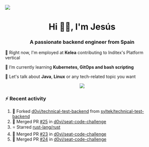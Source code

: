 [![](https://img.shields.io/badge/Jesús_Iglesias-0077B5?style=flat&logo=linkedin&logoColor=white)][linkedin]

<h1 align="center">Hi 👋🏻️, I'm Jesús</h1>
<h3 align="center">A passionate backend engineer from Spain</h3>

🔭 Right now, I'm employed at **Kelea** contributing to Inditex's Platform vertical

🌱 I’m currently learning **Kubernetes, GitOps and bash scripting**

💬 Let's talk about **Java**, **Linux** or any tech-related topic you want

<p align="center">
  <a href="https://skillicons.dev">
    <img src="https://skillicons.dev/icons?i=java,kotlin,spring,postgres,git,kubernetes,docker,kafka,aws,elasticsearch,linux" />
  </a>
</p>

### ⚡ Recent activity

<!--RECENT_ACTIVITY:start-->
1. 🔱 Forked [d0vi/technical-test-backend](https://github.com/d0vi/technical-test-backend) from [syltek/technical-test-backend](https://github.com/syltek/technical-test-backend)<br>
2. 🎉 Merged PR [#25](https://github.com/d0vi/seat-code-challenge/pull/25) in [d0vi/seat-code-challenge](https://github.com/d0vi/seat-code-challenge)<br>
3. ⭐ Starred [rust-lang/rust](https://github.com/rust-lang/rust)<br>
4. 🎉 Merged PR [#23](https://github.com/d0vi/seat-code-challenge/pull/23) in [d0vi/seat-code-challenge](https://github.com/d0vi/seat-code-challenge)<br>
5. 🎉 Merged PR [#24](https://github.com/d0vi/seat-code-challenge/pull/24) in [d0vi/seat-code-challenge](https://github.com/d0vi/seat-code-challenge)<br>
<!--RECENT_ACTIVITY:end-->

[linkedin]: https://linkedin.com/in/jesusiglesiasiglesias
[gitlab]: https://gitlab.com/d0vi
